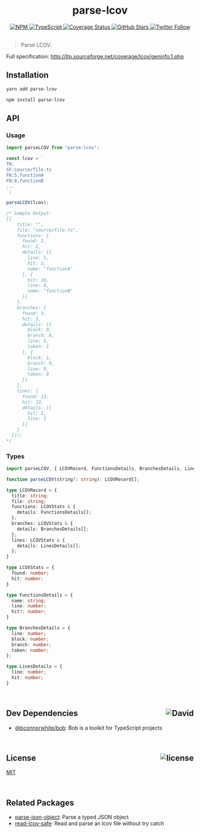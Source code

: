 <div align="center">
  <h1>parse-lcov</h1>
  <a href="https://npmjs.com/package/parse-lcov">
    <img alt="NPM" src="https://img.shields.io/npm/v/parse-lcov.svg">
  </a>
  <a href="https://github.com/bconnorwhite/parse-lcov">
    <img alt="TypeScript" src="https://img.shields.io/github/languages/top/bconnorwhite/parse-lcov.svg">
  </a>
  <a href='https://coveralls.io/github/bconnorwhite/parse-lcov?branch=master'>
    <img alt="Coverage Status" src="https://img.shields.io/coveralls/github/bconnorwhite/parse-lcov.svg?branch=master">
  </a>
  <a href="https://github.com/bconnorwhite/parse-lcov">
    <img alt="GitHub Stars" src="https://img.shields.io/github/stars/bconnorwhite/parse-lcov?label=Stars%20Appreciated%21&style=social">
  </a>
  <a href="https://twitter.com/bconnorwhite">
    <img alt="Twitter Follow" src="https://img.shields.io/twitter/follow/bconnorwhite.svg?label=%40bconnorwhite&style=social">
  </a>
</div>

<br />

> Parse LCOV.

Full specification: http://ltp.sourceforge.net/coverage/lcov/geninfo.1.php

## Installation

```bash
yarn add parse-lcov
```

```bash
npm install parse-lcov
```

## API

### Usage

```ts
import parseLCOV from "parse-lcov";

const lcov = `
TN:
SF:source/file.ts
FN:5,functionA
FN:8,functionB
...
`;

parseLCOV(lcov);

/* Sample Output:
[{
    title: "",
    file: "source/file.ts",
    functions: {
      found: 2,
      hit: 2,
      details: [{
        line: 5,
        hit: 2,
        name: "functionA"
      }, {
        hit: 16,
        line: 8,
        name: "functionB"
      }]
    },
    branches: {
      found: 3,
      hit: 3,
      details: [{
        block: 0,
        branch: 0,
        line: 5,
        taken: 1
      }, {
        block: 1,
        branch: 0,
        line: 9,
        taken: 0
      }]
    },
    lines: {
      found: 13,
      hit: 13,
      details: [{
        hit: 1,
        line: 1
      }]
    }
  }]);
*/
```

### Types
```ts
import parseLCOV, { LCOVRecord, FunctionsDetails, BranchesDetails, LinesDetails } from "parse-lcov";

function parseLCOV(string?: string): LCOVRecord[];

type LCOVRecord = {
  title: string;
  file: string;
  functions: LCOVStats & {
    details: FunctionsDetails[];
  };
  branches: LCOVStats & {
    details: BranchesDetails[];
  };
  lines: LCOVStats & {
    details: LinesDetails[];
  };
}

type LCOVStats = {
  found: number;
  hit: number;
}

type FunctionsDetails = {
  name: string;
  line: number;
  hit?: number;
}

type BranchesDetails = {
  line: number;
  block: number;
  branch: number;
  taken: number;
};

type LinesDetails = {
  line: number;
  hit: number;
}
```

<br />

<h2>Dev Dependencies<img align="right" alt="David" src="https://img.shields.io/david/dev/bconnorwhite/parse-lcov.svg"></h2>

- [@bconnorwhite/bob](https://www.npmjs.com/package/@bconnorwhite/bob): Bob is a toolkit for TypeScript projects

<br />

<h2>License <img align="right" alt="license" src="https://img.shields.io/npm/l/parse-lcov.svg"></h2>

[MIT](https://opensource.org/licenses/MIT)

<br />

## Related Packages

- [parse-json-object](https://www.npmjs.com/package/parse-json-object): Parse a typed JSON object
- [read-lcov-safe](https://www.npmjs.com/package/read-lcov-safe): Read and parse an lcov file without try catch

